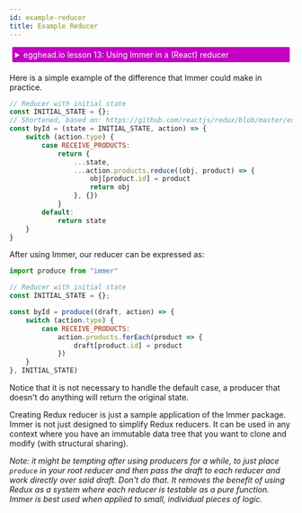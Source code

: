 ```yaml
---
id: example-reducer
title: Example Reducer
---
```


<center>
<div data-ea-publisher="immerjs" data-ea-type="image" class="horizontal bordered"></div>
</center>

<details>
    <summary style="color: white; background:#c200c2;padding:5px;margin:5px;border-radius:2px">egghead.io lesson 13: Using Immer in a (React) reducer</summary>
    <br>
    <div style="padding:5px;">
        <iframe style="border: none;" width=760 height=427 scrolling="no" src="https://egghead.io/lessons/react-update-immutable-state-with-react-usereducer-through-immer/embed" ></iframe>
    </div>
    <a style="font-style:italic;padding:5px;margin:5px;"  href="https://egghead.io/lessons/react-update-immutable-state-with-react-usereducer-through-immer">Hosted on egghead.io</a>
</details>

Here is a simple example of the difference that Immer could make in practice.

```javascript
// Reducer with initial state
const INITIAL_STATE = {};
// Shortened, based on: https://github.com/reactjs/redux/blob/master/examples/shopping-cart/src/reducers/products.js
const byId = (state = INITIAL_STATE, action) => {
	switch (action.type) {
		case RECEIVE_PRODUCTS:
			return {
				...state,
				...action.products.reduce((obj, product) => {
					obj[product.id] = product
					return obj
				}, {})
			}
		default:
			return state
	}
}
```

After using Immer, our reducer can be expressed as:

```javascript
import produce from "immer"

// Reducer with initial state
const INITIAL_STATE = {};

const byId = produce((draft, action) => {
	switch (action.type) {
		case RECEIVE_PRODUCTS:
			action.products.forEach(product => {
				draft[product.id] = product
			})
	}
}, INITIAL_STATE)
```

Notice that it is not necessary to handle the default case, a producer that doesn't do anything will return the original state.

Creating Redux reducer is just a sample application of the Immer package. Immer is not just designed to simplify Redux reducers. It can be used in any context where you have an immutable data tree that you want to clone and modify (with structural sharing).

_Note: it might be tempting after using producers for a while, to just place `produce` in your root reducer and then pass the draft to each reducer and work directly over said draft. Don't do that. It removes the benefit of using Redux as a system where each reducer is testable as a pure function. Immer is best used when applied to small, individual pieces of logic._
